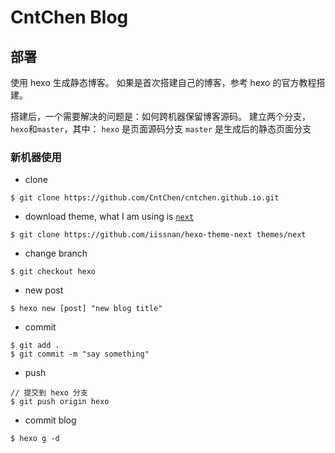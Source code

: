 # CntChen Blog

## 部署
使用 hexo 生成静态博客。
如果是首次搭建自己的博客，参考 hexo 的官方教程搭建。

搭建后，一个需要解决的问题是：如何跨机器保留博客源码。
建立两个分支，`hexo`和`master`，其中：
`hexo` 是页面源码分支
`master` 是生成后的静态页面分支

### 新机器使用
* clone
```
$ git clone https://github.com/CntChen/cntchen.github.io.git
```

* download theme, what I am using is [`next`](https://github.com/iissnan/hexo-theme-next)
```
$ git clone https://github.com/iissnan/hexo-theme-next themes/next
```

* change branch
```
$ git checkout hexo
```

* new post
```
$ hexo new [post] "new blog title"
```

* commit
```
$ git add .
$ git commit -m "say something"
```

* push
```
// 提交到 hexo 分支
$ git push origin hexo
```

* commit blog
```
$ hexo g -d
```

